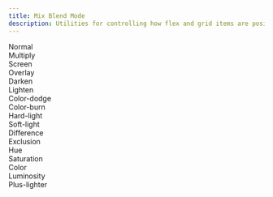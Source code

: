 ```yaml
---
title: Mix Blend Mode
description: Utilities for controlling how flex and grid items are positioned along a container's main axis.
---
```

<div>
    <table-utility prefix="mix-blend" property="blend-mode" custom-property="mix-blend-mode" class="mb-lg"></table-utility>
    <card-example>
		<div class="relative rounded-md bg-surface-1 p-16 border border-alpha-2">
			<div class="relative gap-10 columns-2 md:columns-3">
				<div class="aspect-tv mix-blend-normal break-inside-avoid mb-16 flex justify-center items-center rounded-md bg-info">
					<span class="text-xs font-semibold"><span class="text-xs text-white font-semibold">Normal</span></span>
				</div>
				<div class="aspect-tv mix-blend-multiply break-inside-avoid mb-16 flex justify-center items-center rounded-md bg-info">
					<span class="text-xs font-semibold"><span class="text-xs text-white font-semibold">Multiply</span></span>
				</div>
				<div class="aspect-tv mix-blend-screen break-inside-avoid mb-16 flex justify-center items-center rounded-md bg-info">
					<span class="text-xs font-semibold"><span class="text-xs text-white font-semibold">Screen</span></span>
				</div>
				<div class="aspect-tv mix-blend-overlay break-inside-avoid mb-16 flex justify-center items-center rounded-md bg-info">
					<span class="text-xs font-semibold"><span class="text-xs text-white font-semibold">Overlay</span></span>
				</div>
				<div class="aspect-tv mix-blend-darken break-inside-avoid mb-16 flex justify-center items-center rounded-md bg-info">
					<span class="text-xs font-semibold"><span class="text-xs text-white font-semibold">Darken</span></span>
				</div>
				<div class="aspect-tv mix-blend-lighten break-inside-avoid mb-16 flex justify-center items-center rounded-md bg-info">
					<span class="text-xs font-semibold"><span class="text-xs text-white font-semibold">Lighten</span></span>
				</div>
				<div class="aspect-tv mix-blend-color-dodge break-inside-avoid mb-16 flex justify-center items-center rounded-md bg-info">
					<span class="text-xs font-semibold"><span class="text-xs text-white font-semibold">Color-dodge</span></span>
				</div>
				<div class="aspect-tv mix-blend-color-burn break-inside-avoid mb-16 flex justify-center items-center rounded-md bg-info">
					<span class="text-xs font-semibold"><span class="text-xs text-white font-semibold">Color-burn</span></span>
				</div>
				<div class="aspect-tv mix-blend-hard-light break-inside-avoid mb-16 flex justify-center items-center rounded-md bg-info">
					<span class="text-xs font-semibold"><span class="text-xs text-white font-semibold">Hard-light</span></span>
				</div>
				<div class="aspect-tv mix-blend-soft-light break-inside-avoid mb-16 flex justify-center items-center rounded-md bg-info">
					<span class="text-xs font-semibold"><span class="text-xs text-white font-semibold">Soft-light</span></span>
				</div>
				<div class="aspect-tv mix-blend-difference break-inside-avoid mb-16 flex justify-center items-center rounded-md bg-info">
					<span class="text-xs font-semibold"><span class="text-xs text-white font-semibold">Difference</span></span>
				</div>
				<div class="aspect-tv mix-blend-exclusion break-inside-avoid mb-16 flex justify-center items-center rounded-md bg-info">
					<span class="text-xs font-semibold"><span class="text-xs text-white font-semibold">Exclusion</span></span>
				</div>
				<div class="aspect-tv mix-blend-hue break-inside-avoid mb-16 flex justify-center items-center rounded-md bg-info">
					<span class="text-xs font-semibold">Hue</span></span>
				</div>
				<div class="aspect-tv mix-blend-saturation break-inside-avoid mb-16 flex justify-center items-center rounded-md bg-info">
					<span class="text-xs font-semibold">Saturation</span></span>
				</div>
				<div class="aspect-tv mix-blend-color break-inside-avoid mb-16 flex justify-center items-center rounded-md bg-info">
					<span class="text-xs font-semibold">Color</span></span>
				</div>
				<div class="aspect-tv mix-blend-luminosity break-inside-avoid mb-16 flex justify-center items-center rounded-md bg-info">
					<span class="text-xs font-semibold">Luminosity</span></span>
				</div>
				<div class="aspect-tv mix-blend-plus-lighter break-inside-avoid mb-16 flex justify-center items-center rounded-md bg-info">
					<span class="text-xs font-semibold">Plus-lighter</span></span>
				</div>
			</div>
		</div>
    </card-example>
</div>
